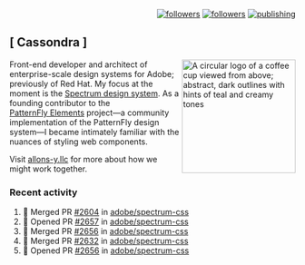 <p align="right"><a rel="me" href="https://front-end.social/@castastrophe">
    <img alt="followers" title="Follow me on Mastodon" src="https://img.shields.io/mastodon/follow/109297102751309835?domain=https%3A%2F%2Ffront-end.social&label=Follow&logo=mastodon&logoColor=white&style=for-the-badge&labelColor=008080&color=006969"/></a>
  <a href="https://codepen.io/castastrophe/">
    <img alt="followers" title="Follow me on CodePen" src="https://img.shields.io/badge/23-1?color=640464&labelColor=7c007c&style=for-the-badge&logo=codepen&label=Follow"/></a>
<a href="https://castastrophe.medium.com/">
    <img alt="publishing" title="View articles on Medium" src="https://img.shields.io/badge/107-1?color=666&labelColor=444&label=subscribe&logo=medium&logoColor=white&style=for-the-badge"/></a>
</p>

## [&nbsp;Cassondra&nbsp;]

<img align="right" src="https://github-production-user-asset-6210df.s3.amazonaws.com/1840295/253016758-ba468774-1cd3-42c2-8f43-947b5eeb5edf.png" height="200" alt="A circular logo of a coffee cup viewed from above; abstract, dark outlines with hints of teal and creamy tones">

Front-end developer and architect of enterprise-scale design systems for Adobe; previously of Red Hat. My focus at the moment is the [Spectrum design system](https://github.com/adobe/spectrum-css). As a founding contributor to the [PatternFly&nbsp;Elements](https://github.com/patternfly/patternfly-elements) project&mdash;a community implementation of the PatternFly design system&mdash;I became intimately familiar with the nuances of styling web components.

Visit [allons-y.llc](http://allons-y.llc/) for more about how we might work together.

### Recent activity

<!--START_SECTION:activity-->
1. 🎉 Merged PR [#2604](https://github.com/adobe/spectrum-css/pull/2604) in [adobe/spectrum-css](https://github.com/adobe/spectrum-css)
2. 💪 Opened PR [#2657](https://github.com/adobe/spectrum-css/pull/2657) in [adobe/spectrum-css](https://github.com/adobe/spectrum-css)
3. 🎉 Merged PR [#2656](https://github.com/adobe/spectrum-css/pull/2656) in [adobe/spectrum-css](https://github.com/adobe/spectrum-css)
4. 🎉 Merged PR [#2632](https://github.com/adobe/spectrum-css/pull/2632) in [adobe/spectrum-css](https://github.com/adobe/spectrum-css)
5. 💪 Opened PR [#2656](https://github.com/adobe/spectrum-css/pull/2656) in [adobe/spectrum-css](https://github.com/adobe/spectrum-css)
<!--END_SECTION:activity-->
